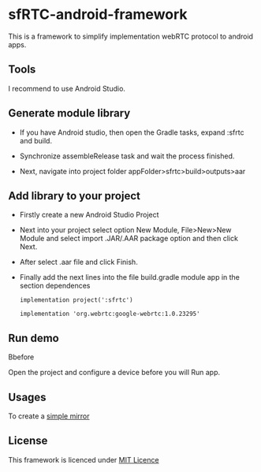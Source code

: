 # sfRTC-android-framework

This is a framework to simplify implementation webRTC protocol to android apps.

## Tools

I recommend to use Android Studio.

## Generate module library

- If you have Android studio, then open the Gradle tasks, expand :sfrtc and build.

- Synchronize assembleRelease task and wait the process finished.

- Next, navigate into project folder appFolder>sfrtc>build>outputs>aar

## Add library to your project

- Firstly create a new Android Studio Project 

- Next into your project select option New Module, File>New>New Module and select import .JAR/.AAR package option and then click Next.

- After select .aar file and click Finish.

- Finally add the next lines into the file build.gradle module app in the section dependences

    `implementation project(':sfrtc')`

    `implementation 'org.webrtc:google-webrtc:1.0.23295'`

## Run demo 

Bbefore

Open the project and configure a device before you will Run app.

## Usages

To create a [simple mirror](https://github.com/KarinaRomero/sfRTC-android-framework/blob/master/app/src/main/java/com/karinaromero/sfrtcandroidapp/MirrorDemoActivity.java) 

## License

This framework is licenced under [MIT Licence](https://opensource.org/licenses/MIT) 
